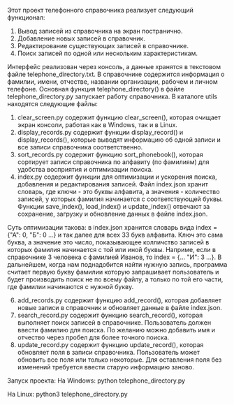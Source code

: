 Этот проект телефонного справочника реализует следующий функционал:
   1. Вывод записей из справочника на экран постранично.
   2. Добавление новых записей в справочник.
   3. Редактирование существующих записей в справочнике.
   4. Поиск записей по одной или нескольким характеристикам.

Интерфейс реализован через консоль, а данные хранятся в текстовом файле telephone_directory.txt. В справочнике содержится информация о фамилии, имени, отчестве, названии организации, рабочем и личном телефоне.
Основная функция telephone_directory() в файле telephone_directory.py запускает работу справочника.
В каталоге utils находятся следующие файлы:
   1. clear_screen.py содержит функцию clear_screen(), которая очищает экран консоли, работая как в Windows, так и в Linux.
   2. display_records.py содержит функции display_record() и display_records(), которые выводят информацию об одной записи и все записи справочника соответственно.
   3. sort_records.py содержит функцию sort_phonebook(), которая сортирует записи справочника по алфавиту (по фамилиям) для удобства восприятия и оптимизации поиска.
   4. index.py содержит функции для оптимизации и ускорения поиска, добавления и редактирования записей. Файл index.json хранит словарь, где ключи - это буквы алфавита, а значения - количество записей, у которых фамилия начинается с соответствующей буквы. Функции save_index(), load_index() и update_index() отвечают за сохранение, загрузку и обновление данных в файле index.json.
   
   Суть оптимизации такова: в index.json хранится словарь вида index = {"A": 0, "Б": 0 ...} и так далее для всех 33 букв алфавита.
   Ключ это сама буква, а значение это число, показывающее колличство записей в которых фамилия начинается с той или иной буквы.
   Наприме, если в справочнике 3 человека с фамилией Иванов, то  index = {... "И": 3 ...}.
   В дальнейшем, когда нам поднадобится найти нужную запись, программа считает первую букву фамилии которую запрашивает пользователь и будет производить поиск не по всему файлу,
   а только по той его части, где фамилии начинаются с нужной букву.
   
   6. add_records.py содержит функцию add_record(), которая добавляет новые записи в справочник и обновляет данные в файле index.json.
   7. search_record.py содержит функцию search_record(), которая выполняет поиск записей в справочнике. Пользователь должен ввести фамилию для поиска. По желанию можно добавить имя и отчество через пробел для более точного поиска.
   8. update_record.py содержит функцию update_record(), которая обновляет поля в записи справочника. Пользователь может обновить все поля или только некоторые. Для оставления поля без изменений требуется ввести старую информацию заново.

Запуск проекта:
На Windows:
python telephone_directory.py

На Linux:
python3 telephone_directory.py
